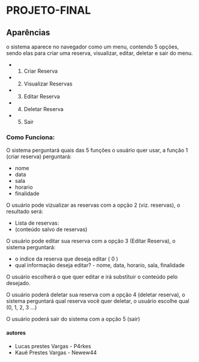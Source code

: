 # PROJETO-FINAL



## Aparências

o sistema aparece no navegador como um menu, contendo 5 opções, sendo elas para criar uma reserva, visualizar, editar, deletar e sair do menu.

- 1. Criar Reserva
- 2. Visualizar Reservas
- 3. Editar Reserva
- 4. Deletar Reserva
- 5. Sair
 
### Como Funciona:

O sistema perguntará quais das 5 funções o usuário quer usar, a função 1 (criar reserva) perguntará:
- nome
- data
- sala
- horario
- finalidade

O usuário pode vizualizar as reservas com a opção 2 (viz. reservas), o resultado será:
- Lista de reservas:
- (conteúdo salvo de reservas)

O usuário pode editar sua reserva com a opção 3 (Editar Reserva), o sistema perguntará:
- o indice da reserva que deseja editar ( 0 )
- qual informação deseja editar? - nome, data, horario, sala, finalidade

O usuário escolherá o que quer editar e irá substituir o conteúdo pelo desejado.

O usuário poderá deletar sua reserva com a opção 4 (deletar reserva), o sistema perguntará qual reserva você quer deletar, o usuário escolhe qual (0, 1, 2, 3 ...)

O usuário poderá sair do sistema com a opção 5 (sair)

#### autores
- Lucas prestes Vargas - P4rkes
- Kauê Prestes Vargas - Newew44
